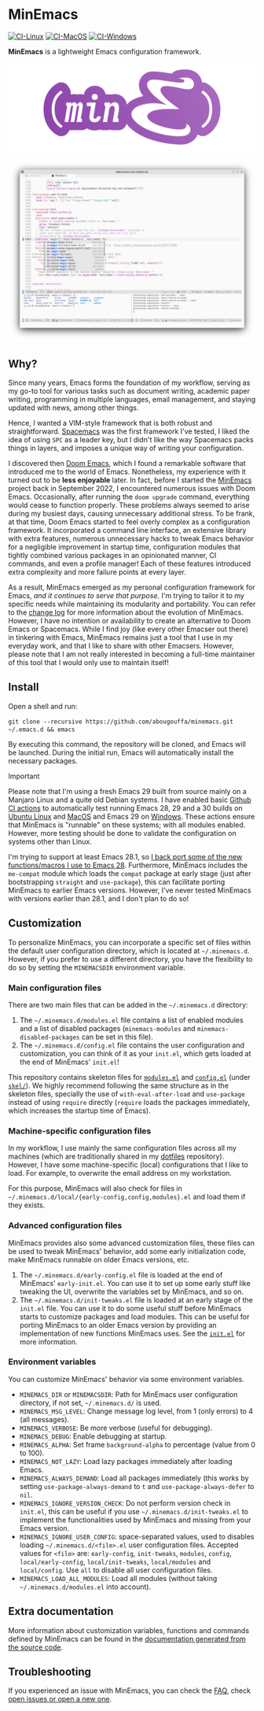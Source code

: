 # MinEmacs

[![CI-Linux](https://github.com/abougouffa/minemacs/actions/workflows/ci-linux.yaml/badge.svg)](https://github.com/abougouffa/minemacs/actions/workflows/ci-linux.yaml)
[![CI-MacOS](https://github.com/abougouffa/minemacs/actions/workflows/ci-macos.yaml/badge.svg)](https://github.com/abougouffa/minemacs/actions/workflows/ci-macos.yaml)
[![CI-Windows](https://github.com/abougouffa/minemacs/actions/workflows/ci-windows.yaml/badge.svg)](https://github.com/abougouffa/minemacs/actions/workflows/ci-windows.yaml)

**MinEmacs** is a lightweight Emacs configuration framework.

![MinEmacs banner](/docs/images/minemacs-cover.svg)

![MinEmacs screenshot](/docs/images/minemacs-screenshot.png)

## Why?

Since many years, Emacs forms the foundation of my workflow, serving as my go-to
tool for various tasks such as document writing, academic paper writing,
programming in multiple languages, email management, and staying updated with
news, among other things.

Hence, I wanted a VIM-style framework that is both robust and straightforward.
[Spacemacs](https://github.com/syl20bnr/spacemacs) was the first framework I've tested, I liked the idea of using `SPC` as
a leader key, but I didn't like the way Spacemacs packs things in layers, and
imposes a unique way of writing your configuration.

I discovered then [Doom Emacs](https://github.com/doomemacs/doomemacs), which I found a remarkable software that
introduced me to the world of Emacs. Nonetheless, my experience with it turned
out to be **less enjoyable** later. In fact, before I started the [MinEmacs](https://github.com/abougouffa/minemacs) project
back in September 2022, I encountered numerous issues with Doom Emacs.
Occasionally, after running the `doom upgrade` command, everything would cease to
function properly. These problems always seemed to arise during my busiest days,
causing unnecessary additional stress. To be frank, at that time, Doom Emacs
started to feel overly complex as a configuration framework. It incorporated a
command line interface, an extensive library with extra features, numerous
unnecessary hacks to tweak Emacs behavior for a negligible improvement in
startup time, configuration modules that tightly combined various packages in an
opinionated manner, CI commands, and even a profile manager! Each of these
features introduced extra complexity and more failure points at every layer.

As a result, MinEmacs emerged as my personal configuration framework for Emacs,
_and it continues to serve that purpose_. I'm trying to tailor it to my specific
needs while maintaining its modularity and portability. You can refer to the
[change log](/docs/CHANGELOG.md) for more information about the evolution of MinEmacs. However, I have
no intention or availability to create an alternative to Doom Emacs or
Spacemacs. While I find joy (like every other Emacser out there) in tinkering
with Emacs, MinEmacs remains just a tool that I use in my everyday work, and
that I like to share with other Emacsers. However, please note that I am not
really interested in becoming a full-time maintainer of this tool that I would
only use to maintain itself!

## Install

Open a shell and run:

```shell
git clone --recursive https://github.com/abougouffa/minemacs.git ~/.emacs.d && emacs
```

By executing this command, the repository will be cloned, and Emacs will be
launched. During the initial run, Emacs will automatically install the necessary
packages.

> [!IMPORTANT]
> Please note that I'm using a fresh Emacs 29 built from source mainly on a
> Manjaro Linux and a quite old Debian systems. I have enabled basic [Github CI
> actions](https://github.com/abougouffa/minemacs/actions) to automatically test running Emacs 28, 29 and a 30 builds on [Ubuntu
> Linux](https://github.com/abougouffa/minemacs/actions/workflows/ci-linux.yaml) and [MacOS](https://github.com/abougouffa/minemacs/actions/workflows/ci-macos.yaml) and Emacs 29 on [Windows](https://github.com/abougouffa/minemacs/actions/workflows/ci-windows.yaml). These actions ensure that MinEmacs is
> "runnable" on these systems; with all modules enabled. However, more testing
> should be done to validate the configuration on systems other than Linux.
>
> I'm trying to support at least Emacs 28.1, so [I back port some of the new
> functions/macros I use to Emacs 28](/core/backports/). Furthermore, MinEmacs includes the
> `me-compat` module which loads the `compat` package at early stage (just after
> bootstrapping `straight` and `use-package`), this can facilitate porting MinEmacs
> to earlier Emacs versions. However, I've never tested MinEmacs with versions
> earlier than 28.1, and I don't plan to do so!

## Customization

To personalize MinEmacs, you can incorporate a specific set of files within the
default user configuration directory, which is located at `~/.minemacs.d`.
However, if you prefer to use a different directory, you have the flexibility to
do so by setting the `MINEMACSDIR` environment variable.

### Main configuration files

There are two main files that can be added in the `~/.minemacs.d` directory:

1. The `~/.minemacs.d/modules.el` file contains a list of enabled modules and a
   list of disabled packages (`minemacs-modules` and `minemacs-disabled-packages`
   can be set in this file).
2. The `~/.minemacs.d/config.el` file contains the user configuration and
   customization, you can think of it as your `init.el`, which gets loaded at the
   end of MinEmacs' `init.el`!

This repository contains skeleton files for [`modules.el`](/skel/modules.el) and [`config.el`](/skel/config.el) (under
[`skel/`](/skel)). We highly recommend following the same structure as in the skeleton
files, specially the use of `with-eval-after-load` and `use-package` instead of
using `require` directly (`require` loads the packages immediately, which increases
the startup time of Emacs).

### Machine-specific configuration files

In my workflow, I use mainly the same configuration files across all my machines
(which are traditionally shared in my [dotfiles](https://github.com/abougouffa/dotfiles) repository). However, I have some
machine-specific (local) configurations that I like to load. For example, to
overwrite the email address on my workstation.

For this purpose, MinEmacs will also check for files in
`~/.minemacs.d/local/{early-config,config,modules}.el` and load them if they
exists.

### Advanced configuration files

MinEmacs provides also some advanced customization files, these files can be
used to tweak MinEmacs' behavior, add some early initialization code, make
MinEmacs runnable on older Emacs versions, etc.

1. The `~/.minemacs.d/early-config.el` file is loaded at the end of MinEmacs'
   `early-init.el`. You can use it to set up some early stuff like tweaking the
   UI, overwrite the variables set by MinEmacs, and so on.
2. The `~/.minemacs.d/init-tweaks.el` file is loaded at an early stage of the
   `init.el` file. You can use it to do some useful stuff before MinEmacs starts
   to customize packages and load modules. This can be useful for porting
   MinEmacs to an older Emacs version by providing an implementation of new
   functions MinEmacs uses. See the [`init.el`](/init.el) for more information.

### Environment variables

You can customize MinEmacs' behavior via some environment variables.

- `MINEMACS_DIR` or `MINEMACSDIR`: Path for MinEmacs user configuration directory,
  if not set, `~/.minemacs.d/` is used.
- `MINEMACS_MSG_LEVEL`: Change message log level, from 1 (only errors) to 4 (all
  messages).
- `MINEMACS_VERBOSE`: Be more verbose (useful for debugging).
- `MINEMACS_DEBUG`: Enable debugging at startup.
- `MINEMACS_ALPHA`: Set frame `background-alpha` to percentage (value from 0 to
  100).
- `MINEMACS_NOT_LAZY`: Load lazy packages immediately after loading Emacs.
- `MINEMACS_ALWAYS_DEMAND`: Load all packages immediately (this works by setting
  `use-package-always-demand` to `t` and `use-package-always-defer` to `nil`.
- `MINEMACS_IGNORE_VERSION_CHECK`: Do not perform version check in `init.el`, this
  can be useful if you use `~/.minemacs.d/init-tweaks.el` to implement the
  functionalities used by MinEmacs and missing from your Emacs version.
- `MINEMACS_IGNORE_USER_CONFIG`: space-separated values, used to disables loading
  `~/.minemacs.d/<file>.el` user configuration files. Accepted values for `<file>`
  are: `early-config`, `init-tweaks`, `modules`, `config`, `local/early-config`,
  `local/init-tweaks`, `local/modules` and `local/config`. Use `all` to disable all user
  configuration files.
- `MINEMACS_LOAD_ALL_MODULES`: Load all modules (without taking
  `~/.minemacs.d/modules.el` into account).

## Extra documentation
More information about customization variables, functions and commands defined
by MinEmacs can be found in the [documentation generated from the source code](/docs/DOCS.md).

## Troubleshooting

If you experienced an issue with MinEmacs, you can check the [FAQ](/docs/FAQ.md), check [open
issues or open a new one](https://github.com/abougouffa/minemacs/issues).
